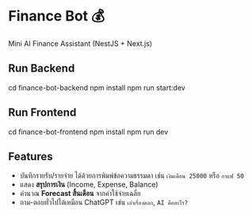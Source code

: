 # Finance Bot 💰
Mini AI Finance Assistant (NestJS + Next.js)

## Run Backend
cd finance-bot-backend
npm install
npm run start:dev

## Run Frontend
cd finance-bot-frontend
npm install
npm run dev

## Features
- บันทึกรายรับ/รายจ่าย ได้ด้วยการพิมพ์ข้อความธรรมดา เช่น `เงินเดือน 25000` หรือ `กาแฟ 50` 
- แสดง **สรุปการเงิน** (Income, Expense, Balance)
- คำนวณ **Forecast สิ้นเดือน** จากค่าใช้จ่ายเฉลี่ย
- ถาม-ตอบทั่วไปได้เหมือน ChatGPT เช่น `เล่าเรื่องตลก`, `AI คืออะไร?`

